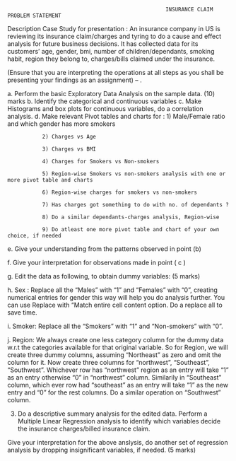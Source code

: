                                                       INSURANCE CLAIM PROBLEM STATEMENT
Description
Case Study for presentation : An insurance company in US is reviewing its insurance claim/charges and tyring to do a cause and effect analysis for future business decisions. It has collected data for its customers’ age, gender, bmi, number of children/dependants, smoking habit, region they belong to, charges/bills claimed under the insurance.

 

(Ensure that you are interpreting the operations at all steps as you shall be presenting your findings as an assignment) – .

a. Perform the basic Exploratory Data Analysis on the sample data. (10) marks
b. Identify the categorical and continuous variables
c. Make Histograms and box plots for continuous variables, do a correlation analysis.
d. Make relevant Pivot tables and charts for :
               1) Male/Female ratio and which gender has more smokers

               2) Charges vs Age

               3) Charges vs BMI

               4) Charges for Smokers vs Non-smokers

               5) Region-wise Smokers vs non-smokers analysis with one or more pivot table and charts

               6) Region-wise charges for smokers vs non-smokers

               7) Has charges got something to do with no. of dependants ?

               8) Do a similar dependants-charges analysis, Region-wise

               9) Do atleast one more pivot table and chart of your own choice, if needed

e. Give your understanding from the patterns observed in point (b)

f. Give your interpretation for observations made in point ( c )

g. Edit the data as following, to obtain dummy variables: (5 marks)

h. Sex : Replace all the “Males” with “1” and “Females” with “0”, creating numerical entries for gender this way will help you do analysis further. You can use Replace with 
   “Match entire cell content option. Do a replace all to save time.
   
i. Smoker: Replace all the “Smokers” with “1” and “Non-smokers” with “0”.

j. Region: We always create one less category column for the dummy data w.r.t the categories available for that original variable. So for Region, we will create three dummy columns, assuming “Northeast” as zero and omit the column for it. Now create three columns for “northwest”, “Southeast”, “Southwest”. Whichever row has “northwest” region as an entry will take “1” as an entry otherwise “0” in “northwest” column. Similarily in “Southeast” column, which ever row had “southeast” as an entry will take “1” as the new entry and “0” for the rest columns. Do a similar operation on “Southwest” column.

3) Do a descriptive summary analysis for the edited data. Perform a Multiple Linear Regression analysis to identify which variables decide the insurance charges/billed insurance claim.   

Give your interpretation for the above anslysis, do another set of regression analysis by dropping insignificant variables, if needed.                                                                                      (5 marks)
